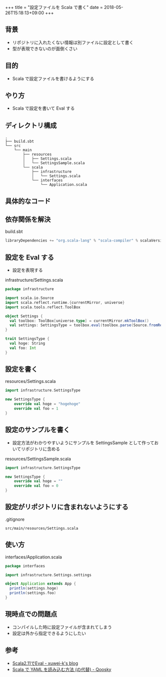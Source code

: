 +++
title = "設定ファイルを Scala で書く"
date = 2018-05-26T15:18:13+09:00
+++

## 背景

- リポジトリに入れたくない情報は別ファイルに設定として書く
- 型が表現できないのが面倒くさい

## 目的

- Scala で設定ファイルを書けるようにする

## やり方

- Scala で設定を書いて Eval する

## ディレクトリ構成

```
.
├── build.sbt
└── src
    └── main
        ├── resources
        │   ├── Settings.scala
        │   └── SettingsSample.scala
        └── scala
            ├── infrastructure
            │   └── Settings.scala
            └── interfaces
                └── Application.scala
```

## 具体的なコード

## 依存関係を解決

build.sbt

```sbt
libraryDependencies += "org.scala-lang" % "scala-compiler" % scalaVersion.value
```

## 設定を Eval する

- 設定を表現する

infrastructure/Settings.scala

```scala
package infrastructure

import scala.io.Source
import scala.reflect.runtime.{currentMirror, universe}
import scala.tools.reflect.ToolBox

object Settings {
  val toolbox: ToolBox[universe.type] = currentMirror.mkToolBox()
  val settings: SettingsType = toolbox.eval(toolbox.parse(Source.fromResource("Settings.scala").mkString)).asInstanceOf[SettingsType]
}

trait SettingsType {
  val hoge: String
  val foo: Int
}
```

## 設定を書く

resources/Settings.scala

```scala
import infrastructure.SettingsType

new SettingsType {
    override val hoge = "hogehoge"
    override val foo = 1
}
```

## 設定のサンプルを書く

- 設定方法がわかりやすいようにサンプルを SettingsSample として作っておいてリポジトリに含める

resources/SettingsSample.scala

```scala
import infrastructure.SettingsType

new SettingsType {
    override val hoge = ""
    override val foo = 0
}
```

## 設定がリポジトリに含まれないようにする

.gitignore

```gitignore
src/main/resources/Settings.scala
```

## 使い方

interfaces/Application.scala

```scala
package interfaces

import infrastructure.Settings.settings

object Application extends App {
  println(settings.hoge)
  println(settings.foo)
}
```

## 現時点での問題点

- コンパイルした時に設定ファイルが含まれてしまう
- 設定は外から指定できるようにしたい

## 参考

- [Scala2.11でEval - xuwei-k's blog](https://xuwei-k.hatenablog.com/entry/20140607/1402128646)
- [Scala で YAML を読み込む方法 (の代替) - Qoosky](https://www.qoosky.io/techs/66d656fb42)
